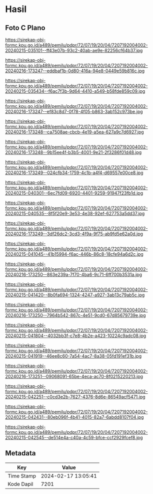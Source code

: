 # Hasil

## Foto C Plano

https://sirekap-obj-formc.kpu.go.id/a489/pemilu/pdpr/72/07/19/20/04/7207192004002-20240215-035101--ff43e07b-93c2-40ab-ae9e-82256cf64b37.jpg

https://sirekap-obj-formc.kpu.go.id/a489/pemilu/pdpr/72/07/19/20/04/7207192004002-20240216-173247--eddbaf1b-0d80-416a-94e8-0449e59b816c.jpg

https://sirekap-obj-formc.kpu.go.id/a489/pemilu/pdpr/72/07/19/20/04/7207192004002-20240215-035434--f6ac7f3b-9d64-4410-a549-b58fde859c09.jpg

https://sirekap-obj-formc.kpu.go.id/a489/pemilu/pdpr/72/07/19/20/04/7207192004002-20240216-173247--ef83c8d7-0f78-4f05-b863-3ab152c973be.jpg

https://sirekap-obj-formc.kpu.go.id/a489/pemilu/pdpr/72/07/19/20/04/7207192004002-20240216-173248--ca7508ae-cbcb-4e19-a5ea-627a9c7d6927.jpg

https://sirekap-obj-formc.kpu.go.id/a489/pemilu/pdpr/72/07/19/20/04/7207192004002-20240216-173248--9b15ee4f-b3b5-4001-9e21-2f3286f01d48.jpg

https://sirekap-obj-formc.kpu.go.id/a489/pemilu/pdpr/72/07/19/20/04/7207192004002-20240216-173249--024cfb34-1759-4c1b-a4f4-d69557e00ce8.jpg

https://sirekap-obj-formc.kpu.go.id/a489/pemilu/pdpr/72/07/19/20/04/7207192004002-20240215-040301--6ec7fd09-6920-4401-9259-91947f23fb1d.jpg

https://sirekap-obj-formc.kpu.go.id/a489/pemilu/pdpr/72/07/19/20/04/7207192004002-20240215-040535--8f5f20e9-3e53-4e38-92ef-627753a5dd37.jpg

https://sirekap-obj-formc.kpu.go.id/a489/pemilu/pdpr/72/07/19/20/04/7207192004002-20240216-173249--3df26dc2-3cd3-4f9a-9f75-ab9fd5e62a0d.jpg

https://sirekap-obj-formc.kpu.go.id/a489/pemilu/pdpr/72/07/19/20/04/7207192004002-20240215-041045--41b15994-f6ac-446b-86c8-18cfe94a6d2c.jpg

https://sirekap-obj-formc.kpu.go.id/a489/pemilu/pdpr/72/07/19/20/04/7207192004002-20240216-173250--863e239a-7f70-4ba6-9c71-6ff700b3531a.jpg

https://sirekap-obj-formc.kpu.go.id/a489/pemilu/pdpr/72/07/19/20/04/7207192004002-20240215-041420--8b0fa694-1324-4247-a927-3ab13c79ab5c.jpg

https://sirekap-obj-formc.kpu.go.id/a489/pemilu/pdpr/72/07/19/20/04/7207192004002-20240216-173250--7964b542-867c-4e51-9cd0-67d85679739e.jpg

https://sirekap-obj-formc.kpu.go.id/a489/pemilu/pdpr/72/07/19/20/04/7207192004002-20240215-041804--4032bb3f-c7e8-4b2e-a423-10224c9adc08.jpg

https://sirekap-obj-formc.kpu.go.id/a489/pemilu/pdpr/72/07/19/20/04/7207192004002-20240215-041919--46ee8c60-7a54-4ac7-8a38-05fd191ef31b.jpg

https://sirekap-obj-formc.kpu.go.id/a489/pemilu/pdpr/72/07/19/20/04/7207192004002-20240216-173251--09068091-65be-4eca-ac70-8f0215220213.jpg

https://sirekap-obj-formc.kpu.go.id/a489/pemilu/pdpr/72/07/19/20/04/7207192004002-20240215-042251--c0cd3e2b-7627-4376-8d6e-86549acf5471.jpg

https://sirekap-obj-formc.kpu.go.id/a489/pemilu/pdpr/72/07/19/20/04/7207192004002-20240215-042431--80eb096f-4b41-4015-82a7-6abdd8107f04.jpg

https://sirekap-obj-formc.kpu.go.id/a489/pemilu/pdpr/72/07/19/20/04/7207192004002-20240215-042545--de514e4a-c40a-4c59-bfce-ccf2929fcef8.jpg


## Metadata

| Key        | Value               |
| ---------- | ------------------- |
| Time Stamp | 2024-02-17 13:05:41 |
| Kode Dapil | 7201                |



